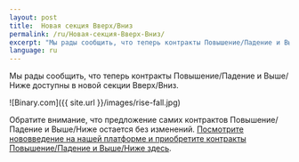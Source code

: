 ```yaml
---
layout: post
title:  Новая секция Вверх/Вниз
permalink: /ru/Новая-секция-Вверх-Вниз/
excerpt: "Мы рады сообщить, что теперь контракты Повышение/Падение и Выше/Ниже доступны в новой секции Вверх/Вниз."
language: ru
---
```


Мы рады сообщить, что теперь контракты Повышение/Падение и Выше/Ниже доступны в новой секции Вверх/Вниз.

![Binary.com]({{ site.url }}/images/rise-fall.jpg)


Обратите внимание, что предложение самих контрактов Повышение/Падение и Выше/Ниже остается без изменений. [Посмотрите нововведение на нашей платформе и приобретите контракты Повышение/Падение и Выше/Ниже здесь](https://www.binary.com/).
